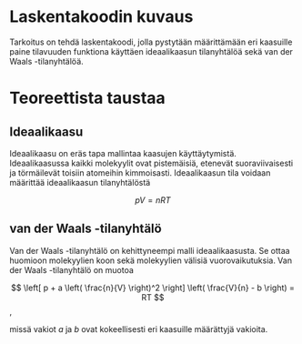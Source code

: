 # Laskentakoodin kuvaus

Tarkoitus on tehdä laskentakoodi, jolla pystytään määrittämään eri kaasuille paine tilavuuden funktiona käyttäen ideaalikaasun tilanyhtälöä sekä van der Waals -tilanyhtälöä.

# Teoreettista taustaa

## Ideaalikaasu

Ideaalikaasu on eräs tapa mallintaa kaasujen käyttäytymistä. Ideaalikaasussa kaikki molekyylit ovat pistemäisiä, etenevät suoraviivaisesti ja törmäilevät toisiin atomeihin kimmoisasti. Ideaalikaasun tila voidaan määrittää ideaalikaasun tilanyhtälöstä

$$pV=nRT$$

## van der Waals -tilanyhtälö

Van der Waals -tilanyhtälö on kehittyneempi malli ideaalikaasusta. Se ottaa huomioon molekyylien koon sekä molekyylien välisiä vuorovaikutuksia. Van der Waals -tilanyhtälö on muotoa

$$
\left[
    p + a \left( \frac{n}{V} \right)^2 
\right] 
\left( 
    \frac{V}{n} - b
\right) = RT
$$,

missä vakiot $a$ ja $b$ ovat kokeellisesti eri kaasuille määrättyjä vakioita.
